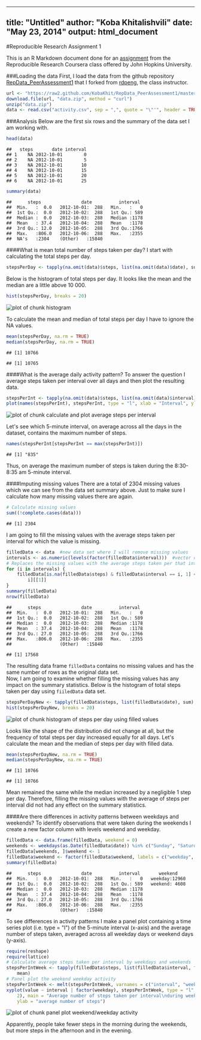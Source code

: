 
---
title: "Untitled"
author: "Koba Khitalishvili"
date: "May 23, 2014"
output: html_document
---

#Reproducible Research Assignment 1 

This is an R Markdown document done for an [assignment](https://github.com/KobaKhit/RepData_PeerAssessment1/blob/master/README.md) from the Reproducible Research Coursera class offered by John Hopkins University.

###Loading the data
First, I load the data from the github repository [RepData_PeerAssessment1](https://github.com/KobaKhit/RepData_PeerAssessment1) that I forked from [rdpeng](https://github.com/rdpeng), the class instructor.


```r
url <- "https://raw2.github.com/KobaKhit/RepData_PeerAssessment1/master/activity.zip"
download.file(url, "data.zip", method = "curl")
unzip("data.zip")
data <- read.csv("activity.csv", sep = ",", quote = "\"'", header = TRUE)
```


###Analysis
Below are the first six rows and the summary of the data set I am working with.

```r
head(data)
```

```
##   steps       date interval
## 1    NA 2012-10-01        0
## 2    NA 2012-10-01        5
## 3    NA 2012-10-01       10
## 4    NA 2012-10-01       15
## 5    NA 2012-10-01       20
## 6    NA 2012-10-01       25
```

```r
summary(data)
```

```
##      steps               date          interval   
##  Min.   :  0.0   2012-10-01:  288   Min.   :   0  
##  1st Qu.:  0.0   2012-10-02:  288   1st Qu.: 589  
##  Median :  0.0   2012-10-03:  288   Median :1178  
##  Mean   : 37.4   2012-10-04:  288   Mean   :1178  
##  3rd Qu.: 12.0   2012-10-05:  288   3rd Qu.:1766  
##  Max.   :806.0   2012-10-06:  288   Max.   :2355  
##  NA's   :2304    (Other)   :15840
```


####What is mean total number of steps taken per day?
I start with calculating the total steps per day.

```r
stepsPerDay <- tapply(na.omit(data)$steps, list(na.omit(data)$date), sum)
```

Below is the histogram of total steps per day. It looks like the mean and the median are a little above 10 000.

```r
hist(stepsPerDay, breaks = 20)
```

![plot of chunk histogram](figure/histogram.png) 

To calculate the mean and median of total steps per day I have to ignore the NA values.

```r
mean(stepsPerDay, na.rm = TRUE)
median(stepsPerDay, na.rm = TRUE)
```

```
## [1] 10766
```

```
## [1] 10765
```


####What is the average daily activity pattern?
To answer the question I average steps taken per interval over all days and then plot the resulting data.

```r
stepsPerInt <- tapply(na.omit(data)$steps, list(na.omit(data)$interval), mean)
plot(names(stepsPerInt), stepsPerInt, type = "l", xlab = "Interval", ylab = "Steps per interval")
```

![plot of chunk calculate and plot average steps per interval](figure/calculate_and_plot_average_steps_per_interval.png) 

Let's see which 5-minute interval, on average across all the days in the dataset, contains the maximum number of steps.

```r
names(stepsPerInt[stepsPerInt == max(stepsPerInt)])
```

```
## [1] "835"
```

Thus, on average the maximum number of steps is taken during the 8:30-8:35 am 5-minute interval.

####Imputing missing values
There are a total of 2304 missing values which we can see from the data set summary above. Just to make sure  I calculate how many missing values there are again.

```r
# Calculate missing values
sum((!complete.cases(data)))
```

```
## [1] 2304
```

I am going to fill the missing values with the average steps taken per interval for which the value is missing.

```r
filledData <- data  #new data set where I will remove missing values
intervals <- as.numeric(levels(factor(filledData$interval)))  #vector of intervals
# Replaces the missing values with the average steps taken per that interval
for (i in intervals) {
    filledData[is.na(filledData$steps) & filledData$interval == i, 1] <- stepsPerInt[names(stepsPerInt) == 
        i][[1]]
}
summary(filledData)
nrow(filledData)
```

```
##      steps               date          interval   
##  Min.   :  0.0   2012-10-01:  288   Min.   :   0  
##  1st Qu.:  0.0   2012-10-02:  288   1st Qu.: 589  
##  Median :  0.0   2012-10-03:  288   Median :1178  
##  Mean   : 37.4   2012-10-04:  288   Mean   :1178  
##  3rd Qu.: 27.0   2012-10-05:  288   3rd Qu.:1766  
##  Max.   :806.0   2012-10-06:  288   Max.   :2355  
##                  (Other)   :15840
```

```
## [1] 17568
```

The resulting data frame `filledData` contains no missing values and has the same number of rows as the original data set.  
Now, I am going to examine whether filling the missing values has any impact on the summary statistics. Below is the histogram of total steps taken per day using `fiiledData` data set.

```r
stepsPerDayNew <- tapply(filledData$steps, list(filledData$date), sum)
hist(stepsPerDayNew, breaks = 20)
```

![plot of chunk histogram of steps per day using filled values](figure/histogram_of_steps_per_day_using_filled_values.png) 

Looks like the shape of the distribution did not change at all, but the frequency of total steps per day increased equally for all days. Let's calculate the mean and the median of steps per day with filled data.

```r
mean(stepsPerDayNew, na.rm = TRUE)
median(stepsPerDayNew, na.rm = TRUE)
```

```
## [1] 10766
```

```
## [1] 10766
```

Mean remained the same while the median increased by a negligible 1 step per day. Therefore, filling the missing values with the average of steps per interval did not had any effect on the summary statistics.

####Are there differences in activity patterns between weekdays and weekends?
To identify observations that were taken during the weekends I create a new factor column with levels weekend and weekday. 

```r
filledData <- data.frame(filledData, weekend = 0)
weekends <- weekdays(as.Date(filledData$date)) %in% c("Sunday", "Saturday")
filledData[weekends, ]$weekend <- 1
filledData$weekend <- factor(filledData$weekend, labels = c("weekday", "weekend"))
summary(filledData)
```

```
##      steps               date          interval       weekend     
##  Min.   :  0.0   2012-10-01:  288   Min.   :   0   weekday:12960  
##  1st Qu.:  0.0   2012-10-02:  288   1st Qu.: 589   weekend: 4608  
##  Median :  0.0   2012-10-03:  288   Median :1178                  
##  Mean   : 37.4   2012-10-04:  288   Mean   :1178                  
##  3rd Qu.: 27.0   2012-10-05:  288   3rd Qu.:1766                  
##  Max.   :806.0   2012-10-06:  288   Max.   :2355                  
##                  (Other)   :15840
```

To see differences in activity patterns I make a panel plot containing a time series plot (i.e. type = "l") of the 5-minute interval (x-axis) and the average number of steps taken, averaged across all weekday days or weekend days (y-axis).

```r
require(reshape)
require(lattice)
# Calculate average steps taken per interval by weekdays and weekends
stepsPerIntWeek <- tapply(filledData$steps, list(filledData$interval, filledData$weekend), 
    mean)
# Panel plot the weekend weekday activity
stepsPerIntWeek <- melt(stepsPerIntWeek, varnames = c("interval", "weekday"))
xyplot(value ~ interval | factor(weekday), stepsPerIntWeek, type = "l", layout = c(1, 
    2), main = "Average number of steps taken per interval\nduring weekdays and weekends", 
    ylab = "average number of steps")
```

![plot of chunk panel plot weekend/weekday activity](figure/panel_plot_weekend/weekday_activity.png) 

Apparently, people take fewer steps in the morning during the weekends, but more steps in the afternoon and in the evening.



